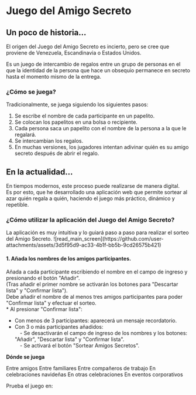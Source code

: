 <h1>Juego del Amigo Secreto</h1>
<h2>Un poco de historia...</h2>
<p>El origen del Juego del Amigo Secreto es incierto, pero se cree que proviene de Venezuela, Escandinavia o Estados Unidos.</p>
<p>Es un juego de intercambio de regalos entre un grupo de personas en el que la identidad de la persona que hace un obsequio permanece en secreto hasta el momento mismo de la entrega.</p>
<h3>¿Cómo se juega?</h3>
<p>Tradicionalmente, se juega siguiendo los siguientes pasos:</p>
<ol>
<li>Se escribe el nombre de cada participante en un papelito.</li>
<li>Se colocan los papelitos en una bolsa o recipiente.</li>
<li>Cada persona saca un papelito con el nombre de la persona a la que le regalará.</li>
<li>Se intercambian los regalos.</li>
<li>En muchas versiones, los jugadores intentan adivinar quién es su amigo secreto después de abrir el regalo.</li></ol>
<h2>En la actualidad...</h2>
En tiempos modernos, este proceso puede realizarse de manera digital.<br>
Es por esto, que he desarrollado una aplicación web que permite sortear al azar quién regala a quién, haciendo el juego más práctico, dinámico y repetible.
<h3>¿Cómo utilizar la aplicación del Juego del Amigo Secreto?</h3>
La aplicación es muy intuitiva y lo guiará paso a paso para realizar el sorteo del Amigo Secreto.
![read_main_screen](https://github.com/user-attachments/assets/3d5f95d9-ac33-4b1f-bb5b-9cd26575b421)
<h4>1. Añada los nombres de los amigos participantes.</h4>
Añada a cada participante escribiendo el nombre en el campo de ingreso y presionando el botón "Añadir".<br>
(Tras añadir el primer nombre se activarán los botones para "Descartar lista" y "Confirmar lista").<br>
Debe añadir el nombre de al menos tres amigos participantes para poder "Confirmar lista" y efectuar el sorteo.<br>
    * Al presionar "Confirmar lista":
<ul>
    <li>Con menos de 3 participantes: aparecerá un mensaje recordatorio.</li>
    <li>Con 3 o más participantes añadidos:</li>
&emsp;- Se desactivarán el campo de ingreso de los nombres y los botones: "Añadir", "Descartar lista" y "Confirmar lista".<br>
&emsp;- Se activará el botón "Sortear Amigos Secretos".</li></ul>
</ul></p>





**Dónde se juega**

   Entre amigos
    Entre familiares
    Entre compañeros de trabajo
    En celebraciones navideñas
    En otras celebraciones
    En eventos corporativos
<p>Prueba el juego en: </p>

